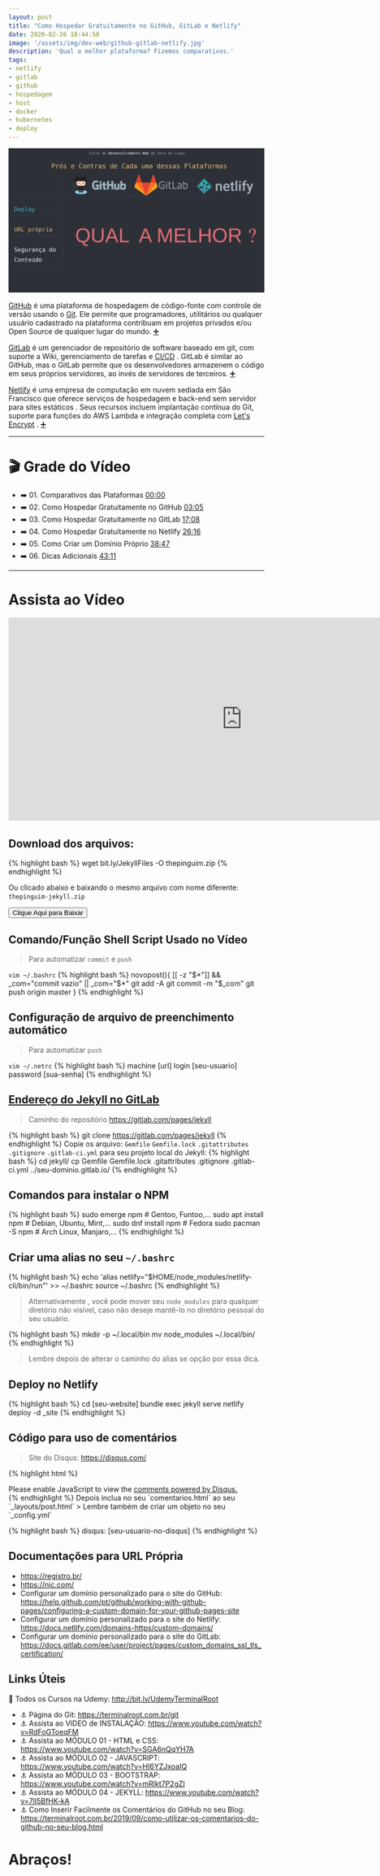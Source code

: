 ```yaml
---
layout: post
title: "Como Hospedar Gratuitamente no GitHub, GitLab e Netlify"
date: 2020-02-26 10:44:58
image: '/assets/img/dev-web/github-gitlab-netlify.jpg'
description: 'Qual a melhor plataforma? Fizemos comparativos.'
tags:
- netlify
- gitlab
- github
- hospedagem
- host
- docker
- kubernetes
- deploy
---
```


![Como Hospedar Gratuitamente no GitHub, GitLab e Netlify](/assets/img/dev-web/github-gitlab-netlify.jpg)

[GitHub](https://github.com/) é uma plataforma de hospedagem de código-fonte com controle de versão usando o [Git](https://terminalroot.com.br/git). Ele permite que programadores, utilitários ou qualquer usuário cadastrado na plataforma contribuam em projetos privados e/ou Open Source de qualquer lugar do mundo. [➕](https://pt.wikipedia.org/wiki/GitHub)

[GitLab](https://gitlab.com/) é um gerenciador de repositório de software baseado em git, com suporte a Wiki, gerenciamento de tarefas e [CI/CD](https://docs.gitlab.com/ee/ci/) . GitLab é similar ao GitHub, mas o GitLab permite que os desenvolvedores armazenem o código em seus próprios servidores, ao invés de servidores de terceiros. [➕](https://pt.wikipedia.org/wiki/GitLab)

[Netlify](https://www.netlify.com/) é uma empresa de computação em nuvem sediada em São Francisco que oferece serviços de hospedagem e back-end sem servidor para sites estáticos . Seus recursos incluem implantação contínua do Git, suporte para funções do AWS Lambda e integração completa com  [Let's Encrypt](https://letsencrypt.org/) . [➕](https://en.wikipedia.org/wiki/Netlify)

---

# 🎬 Grade do Vídeo
- ➡️ 01. Comparativos das Plataformas [00:00]()
- ➡️ 02. Como Hospedar Gratuitamente no GitHub [03:05]()
- ➡️ 03. Como Hospedar Gratuitamente no GitLab [17:08]()
- ➡️ 04. Como Hospedar Gratuitamente no Netlify [26:16]()
- ➡️ 05. Como Criar um Domínio Próprio [38:47]()
- ➡️ 06. Dicas Adicionais [43:11]()

---

# Assista ao Vídeo

<iframe width="920" height="400" src="https://www.youtube.com/embed/ahkpilbOtpE" frameborder="0" allow="accelerometer; autoplay; encrypted-media; gyroscope; picture-in-picture" allowfullscreen></iframe>

## Download dos arquivos:
{% highlight bash %}
wget bit.ly/JekyllFiles -O thepinguim.zip
{% endhighlight %}

Ou clicado abaixo e baixando o mesmo arquivo com nome diferente: `thepinguim-jekyll.zip`

<a href="https://terminalroot.com.br/downs/thepinguim-jekyll.zip">
    <button class="btn btn-danger">Clique Aqui para Baixar</button>
</a>

## Comando/Função Shell Script Usado no Vídeo
> Para automatizar `commit` e `push`

`vim ~/.bashrc`
{% highlight bash %}
novopost(){
    [[ -z "$*"]] && _com="commit vazio" || _com="$*"
    git add -A
    git commit -m "$_com"
    git push origin master
}
{% endhighlight %}

## Configuração de arquivo de preenchimento automático
> Para automatizar `push`

`vim ~/.netrc`
{% highlight bash %}
machine [url] login [seu-usuario] password [sua-senha]
{% endhighlight %}

## [Endereço do Jekyll no GitLab](https://pages.gitlab.io/jekyll/)
> Caminho do repositório <https://gitlab.com/pages/jekyll>

{% highlight bash %}
git clone https://gitlab.com/pages/jekyll
{% endhighlight %}
Copie os arquivo: `Gemfile` `Gemfile.lock` `.gitattributes` `.gitignore` `.gitlab-ci.yml` para seu projeto local do Jekyll:
{% highlight bash %}
cd jekyll/
cp Gemfile Gemfile.lock .gitattributes .gitignore .gitlab-ci.yml ../seu-dominio.gitlab.io/
{% endhighlight %}

## Comandos para instalar o NPM
{% highlight bash %}
sudo emerge npm # Gentoo, Funtoo,...
sudo apt install npm # Debian, Ubuntu, Mint,...
sudo dnf install npm # Fedora
sudo pacman -S npm # Arch Linux, Manjaro,...
{% endhighlight %}

## Criar uma alias no seu `~/.bashrc`
{% highlight bash %}
echo 'alias netlify="$HOME/node_modules/netlify-cli/bin/run"' >> ~/.bashrc
source ~/.bashrc
{% endhighlight %}
> Alternativamente , você pode mover seu `node_modules` para qualquer diretório não visível, caso não deseje mantê-lo no diretório pessoal do seu usuário.

{% highlight bash %}
mkdir -p ~/.local/bin
mv node_modules ~/.local/bin/
{% endhighlight %}
> Lembre depois de alterar o caminho do alias se opção por essa dica.

## Deploy no Netlify
{% highlight bash %}
cd [seu-website]
bundle exec jekyll serve
netlify deploy -d _site
{% endhighlight %}

## Código para uso de comentários
> Site do Disqus: <https://disqus.com/>

{% highlight html %}
<div id="comments" class="mt-5">
    <div id="disqus_thread">
    </div>
    <script type="text/javascript">
        var disqus_shortname = '{{site.disqus}}';
        var disqus_developer = 0;
        (function() {
            var dsq = document.createElement('script'); dsq.type = 'text/javascript'; dsq.async = true;
            dsq.src = window.location.protocol + '//' + disqus_shortname + '.disqus.com/embed.js';
            (document.getElementsByTagName('head')[0] || document.getElementsByTagName('body')[0]).appendChild(dsq);
        })();
    </script>
    <noscript>
    Please enable JavaScript to view the <a href="http://disqus.com/?ref_noscript">comments powered by Disqus.</a>
    </noscript>
</div>
{% endhighlight %}
Depois inclua no seu `comentarios.html` ao seu `_layouts/post.html`
> Lembre também de criar um objeto no seu `_config.yml`

{% highlight bash %}
disqus: [seu-usuario-no-disqus]
{% endhighlight %}

## Documentações para URL Própria
- <https://registro.br/>
- <https://nic.com/>
- Configurar um domínio personalizado para o site do GitHub: <https://help.github.com/pt/github/working-with-github-pages/configuring-a-custom-domain-for-your-github-pages-site>
- Configurar um domínio personalizado para o site do Netlify: <https://docs.netlify.com/domains-https/custom-domains/>
- Configurar um domínio personalizado para o site do GitLab: <https://docs.gitlab.com/ee/user/project/pages/custom_domains_ssl_tls_certification/>

## Links Úteis
🎁 Todos os Cursos na Udemy: <http://bit.ly/UdemyTerminalRoot>
- ⚓ Página do Git: <https://terminalroot.com.br/git>
- ⚓ Assista ao VIDEO de INSTALAÇÃO: <https://www.youtube.com/watch?v=RdFoGToeqFM>
- ⚓ Assista ao MÓDULO 01 - HTML e CSS: <https://www.youtube.com/watch?v=SGA6nQqYH7A>
- ⚓ Assista ao MÓDULO 02 - JAVASCRIPT: <https://www.youtube.com/watch?v=HI6YZJxoaIQ>
- ⚓ Assista ao MÓDULO 03 - BOOTSTRAP: <https://www.youtube.com/watch?v=mRlkt7P2gZI>
- ⚓ Assista ao MÓDULO 04 - JEKYLL: <https://www.youtube.com/watch?v=7lI5BfHK-kA>
- ⚓ Como Inserir Facilmente os Comentários do GitHub no seu Blog: <https://terminalroot.com.br/2019/09/como-utilizar-os-comentarios-do-github-no-seu-blog.html>

# Abraços!
